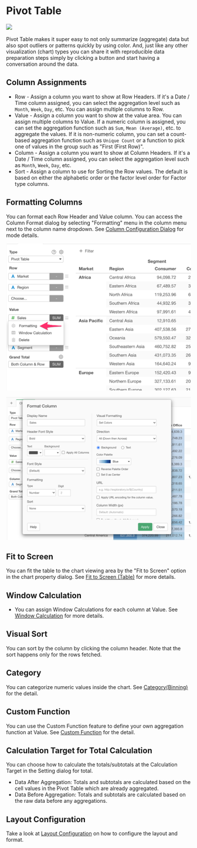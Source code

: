 # Pivot Table

![](images/pivot.png)

Pivot Table makes it super easy to not only summarize (aggregate) data but also spot outliers or patterns quickly by using color. And, just like any other visualization (chart) types you can share it with reproducible data preparation steps simply by clicking a button and start having a conversation around the data.


## Column Assignments

* Row - Assign a column you want to show at Row Headers. If it's a Date / Time column assigned, you can select the aggregation level such as `Month`, `Week`, `Day`, etc. You can assign multiple columns to Row.   
* Value - Assign a column you want to show at the value area. You can assign multiple columns to Value. If a numeric column is assigned, you can set the aggregation function such as `Sum`, `Mean (Average)`, etc. to aggregate the values. If it is non-numeric column, you can set a count-based aggregation function such as `Unique Count` or a function to pick one of values in the group such as "First (First Row)". 
* Column - Assign a column you want to show at Column Headers. If it's a Date / Time column assigned, you can select the aggregation level such as `Month`, `Week`, `Day`, etc.
* Sort - Assign a column to use for Sorting the Row values. The default is based on either the alphabetic order or the factor level order for Factor type columns.


## Formatting Columns

You can format each Row Header and Value column. You can access the Column Format dialog by selecting "Formatting" menu in the column menu next to the column name dropdown. See 
[Column Configuration Dialog](column-configuration-dialog.md) for mode details.

![](images/pivot-format1.png)

![](images/pivot-format2.png)


## Fit to Screen


You can fit the table to the chart viewing area by the "Fit to Screen" option in the chart property dialog. See [Fit to Screen (Table)](viz/table-fit-to-screen.md) for more details.

## Window Calculation 

* You can assign Window Calculations for each column at Value. See [Window Calculation](window-calc.md) for more details.


## Visual Sort 

You can sort by the column by clicking the column header. Note that the sort happens only for the rows fetched. 

## Category 

You can categorize numeric values inside the chart. See [Category(Binning)](category.md) for the detail.


## Custom Function

You can use the Custom Function feature to define your own aggregation function at Value. See [Custom Function](custom-function.md) for the detail.


## Calculation Target for Total Calculation

You can choose how to calculate the totals/subtotals at the Calculation Target in the Setting dialog for total.

* Data After Aggregation: Totals and subtotals are calculated based on the cell values in the Pivot Table which are already aggregated. 
* Data Before Aggregation: Totals and subtotals are calculated based on the raw data before any aggregations. 


## Layout Configuration

Take a look at [Layout Configuration](layout.md) on how to configure the layout and format. 



